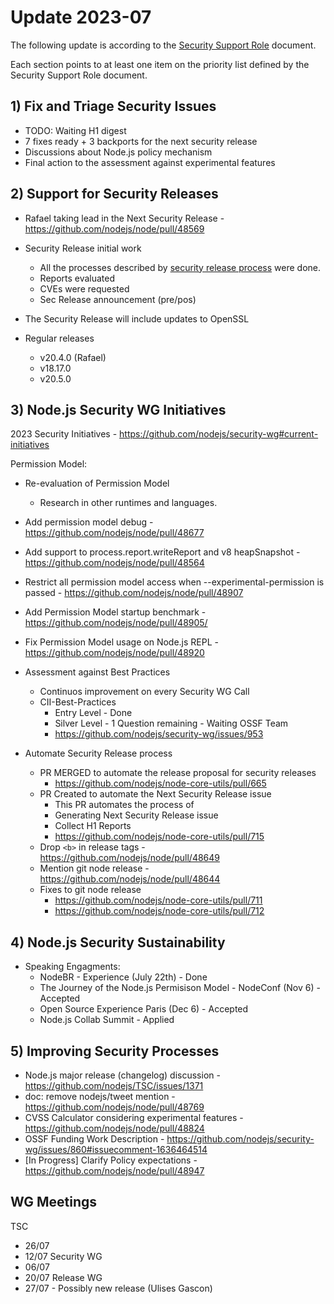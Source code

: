 # Update 2023-07

The following update is according to the [Security Support Role](./security-support-role.md) document.

Each section points to at least one item on the priority list defined by the Security Support Role document.

## 1) Fix and Triage Security Issues

  * TODO: Waiting H1 digest
  * 7 fixes ready + 3 backports for the next security release
  * Discussions about Node.js policy mechanism
  * Final action to the assessment against experimental features

## 2) Support for Security Releases

* Rafael taking lead in the Next Security Release - https://github.com/nodejs/node/pull/48569

* Security Release initial work
  * All the processes described by [security release process](https://github.com/RafaelGSS/node/blob/sec-release-stewards-update/doc/contributing/security-release-process.md) were done.
  * Reports evaluated
  * CVEs were requested
  * Sec Release announcement (pre/pos)

* The Security Release will include updates to OpenSSL

* Regular releases
  * v20.4.0 (Rafael)
  * v18.17.0
  * v20.5.0

## 3) Node.js Security WG Initiatives

2023 Security Initiatives - https://github.com/nodejs/security-wg#current-initiatives

Permission Model:
  * Re-evaluation of Permission Model
    * Research in other runtimes and languages.
  * Add permission model debug - https://github.com/nodejs/node/pull/48677
  * Add support to process.report.writeReport and v8 heapSnapshot - https://github.com/nodejs/node/pull/48564
  * Restrict all permission model access when --experimental-permission is passed - https://github.com/nodejs/node/pull/48907
  * Add Permission Model startup benchmark - https://github.com/nodejs/node/pull/48905/
  * Fix Permission Model usage on Node.js REPL - https://github.com/nodejs/node/pull/48920

* Assessment against Best Practices
  * Continuos improvement on every Security WG Call
  * CII-Best-Practices
    * Entry Level - Done
    * Silver Level - 1 Question remaining - Waiting OSSF Team
    * https://github.com/nodejs/security-wg/issues/953

* Automate Security Release process
  * PR MERGED to automate the release proposal for security releases
    * https://github.com/nodejs/node-core-utils/pull/665
  * PR Created to automate the Next Security Release issue
    * This PR automates the process of
    * Generating Next Security Release issue
    * Collect H1 Reports
    * https://github.com/nodejs/node-core-utils/pull/715
  * Drop `<b>` in release tags - https://github.com/nodejs/node/pull/48649
  * Mention git node release - https://github.com/nodejs/node/pull/48644
  * Fixes to git node release
    * https://github.com/nodejs/node-core-utils/pull/711
    * https://github.com/nodejs/node-core-utils/pull/712

## 4) Node.js Security Sustainability

* Speaking Engagments:
  * NodeBR - Experience (July 22th) - Done
  * The Journey of the Node.js Permisison Model - NodeConf (Nov 6) - Accepted
  * Open Source Experience Paris (Dec 6) - Accepted
  * Node.js Collab Summit - Applied

## 5) Improving Security Processes

* Node.js major release (changelog) discussion - https://github.com/nodejs/TSC/issues/1371
* doc: remove nodejs/tweet mention - https://github.com/nodejs/node/pull/48769
* CVSS Calculator considering experimental features - https://github.com/nodejs/node/pull/48824
* OSSF Funding Work Description - https://github.com/nodejs/security-wg/issues/860#issuecomment-1636464514
* [In Progress] Clarify Policy expectations - https://github.com/nodejs/node/pull/48947

## WG Meetings

TSC
  * 26/07
  * 12/07
Security WG
  * 06/07
  * 20/07
Release WG
  * 27/07 - Possibly new release (Ulises Gascon)
